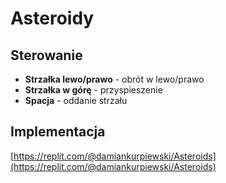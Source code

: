 # Asteroidy

## Sterowanie

* **Strzałka lewo/prawo** - obrót w lewo/prawo
* **Strzałka w górę** - przyspieszenie
* **Spacja** - oddanie strzału

## Implementacja

[https://replit.com/@damiankurpiewski/Asteroids](https://replit.com/@damiankurpiewski/Asteroids)
